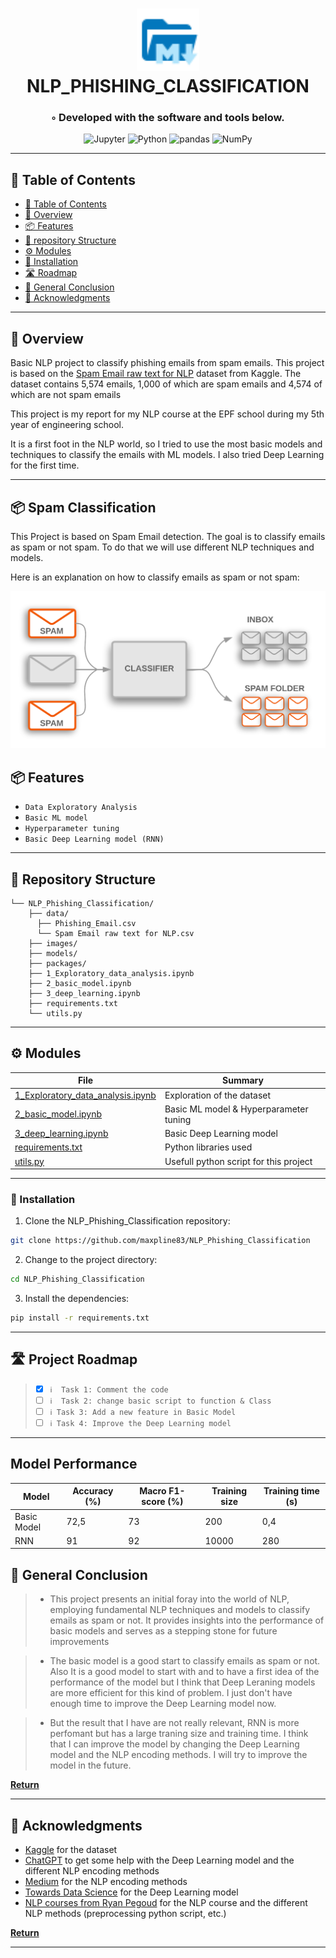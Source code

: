 <div align="center">
<h1 align="center">
<img src="https://raw.githubusercontent.com/PKief/vscode-material-icon-theme/ec559a9f6bfd399b82bb44393651661b08aaf7ba/icons/folder-markdown-open.svg" width="100" />
<br>NLP_PHISHING_CLASSIFICATION</h1>
<h3>◦ Developed with the software and tools below.</h3>

<p align="center">
<img src="https://img.shields.io/badge/Jupyter-F37626.svg?style=flat-square&logo=Jupyter&logoColor=white" alt="Jupyter" />
<img src="https://img.shields.io/badge/Python-3776AB.svg?style=flat-square&logo=Python&logoColor=white" alt="Python" />
<img src="https://img.shields.io/badge/pandas-150458.svg?style=flat-square&logo=pandas&logoColor=white" alt="pandas" />
<img src="https://img.shields.io/badge/NumPy-013243.svg?style=flat-square&logo=NumPy&logoColor=white" alt="NumPy" />
</p>
</div>


---

## 📖 Table of Contents
- [📖 Table of Contents](#-table-of-contents)
- [📍 Overview](#-overview)
- [📦 Features](#-features)
- [📂 repository Structure](#-repository-structure)
- [⚙️ Modules](#modules)
- [🔧 Installation](#-installation)
- [🛣 Roadmap](#-roadmap)
- [🤝 General Conclusion](#-contributing)
- [👏 Acknowledgments](#-acknowledgments)

---


## 📍 Overview

Basic NLP project to classify phishing emails from spam emails. This project is based on the [Spam Email raw text for NLP](https://www.kaggle.com/ozlerhakan/spam-or-not-spam-dataset) dataset from Kaggle. The dataset contains 5,574 emails, 1,000 of which are spam emails and 4,574 of which are not spam emails

This project is my report for my NLP course at the EPF school during my 5th year of engineering school. 

It is a first foot in the NLP world, so I tried to use the most basic models and techniques to classify the emails with ML models. I also tried Deep Learning for the first time.

---
## 📦 Spam Classification

This Project is based on Spam Email detection. The goal is to classify emails as spam or not spam. To do that we will use different NLP techniques and models.

Here is an explanation on how to classify emails as spam or not spam:

<img src="https://raw.githubusercontent.com/deepankarkotnala/Email-Spam-Ham-Classifier-NLP/master/images/email_spam_ham.png"/>

## 📦 Features

- `Data Exploratory Analysis`
- `Basic ML model`
- `Hyperparameter tuning`
- `Basic Deep Learning model (RNN)`

---


## 📂 Repository Structure

```
└── NLP_Phishing_Classification/
    ├── data/
      ├── Phishing_Email.csv
      └── Spam Email raw text for NLP.csv
    ├── images/
    ├── models/
    ├── packages/
    ├── 1_Exploratory_data_analysis.ipynb
    ├── 2_basic_model.ipynb
    ├── 3_deep_learning.ipynb
    ├── requirements.txt
    └── utils.py

```

---


## ⚙️ Modules

| File                                                                                                                                       | Summary                   |
| ---                                                                                                                                        | ---                       |
| [1_Exploratory_data_analysis.ipynb](https://github.com/maxpline83/NLP_Phishing_Classification/blob/main/1_Exploratory_data_analysis.ipynb) | Exploration of the dataset |
| [2_basic_model.ipynb](https://github.com/maxpline83/NLP_Phishing_Classification/blob/main/2_basic_model.ipynb)                             | Basic ML model & Hyperparameter tuning|
| [3_deep_learning.ipynb](https://github.com/maxpline83/NLP_Phishing_Classification/blob/main/3_deep_learning.ipynb)                         | Basic Deep Learning model|
| [requirements.txt](https://github.com/maxpline83/NLP_Phishing_Classification/blob/main/requirements.txt)                                   | Python libraries used  |
| [utils.py](https://github.com/maxpline83/NLP_Phishing_Classification/blob/main/utils.py)                                                   | Usefull python script for this project |

---

### 🔧 Installation

1. Clone the NLP_Phishing_Classification repository:
```sh
git clone https://github.com/maxpline83/NLP_Phishing_Classification
```

2. Change to the project directory:
```sh
cd NLP_Phishing_Classification
```

3. Install the dependencies:
```sh
pip install -r requirements.txt
```



---


## 🛣 Project Roadmap

> - [X] `ℹ️  Task 1: Comment the code`
> - [ ] `ℹ️  Task 2: change basic script to function & Class`
> - [ ] `ℹ️ Task 3: Add a new feature in Basic Model`
> - [ ] `ℹ️ Task 4: Improve the Deep Learning model`


---

## Model Performance

| Model                        | Accuracy (%) | Macro F1-score (%) | Training size | Training time (s) |
|------------------------------|--------------|--------------------|---------------------------|-----------------------------|
| Basic Model                     | 72,5         | 73              | 200                       | 0,4                      |
| RNN                     | 91           | 92                 | 10000                       | 280                  |


## 🤝 General Conclusion

> - This project presents an initial foray into the world of NLP, employing fundamental NLP techniques and models to classify emails as spam or not. It provides insights into the performance of basic models and serves as a stepping stone for future improvements

> - The basic model is a good start to classify emails as spam or not. Also It is a good model to start with and to have a first idea of the performance of the model but I think that Deep Leraning models are more efficient for this kind of problem. I just don't have enough time to improve the Deep Learning model now.

> - But the result that I have are not really relevant, RNN is more perfomant but has a large traning size and training time. I think that I can improve the model by changing the Deep Learning model and the NLP encoding methods. I will try to improve the model in the future.

[**Return**](#Top)

---
## 👏 Acknowledgments

- [Kaggle](https://www.kaggle.com/ozlerhakan/spam-or-not-spam-dataset) for the dataset
- [ChatGPT](https://chat.openai.com/) to get some help with the Deep Learning model and the different NLP encoding methods
- [Medium](https://medium.com/analytics-vidhya/nlp-text-encoding-a-beginners-guide-fa332d715854) for the NLP encoding methods
- [Towards Data Science](https://towardsdatascience.com/understanding-feature-engineering-part-4-deep-learning-methods-for-text-data-96c44370bbfa) for the Deep Learning model
- [NLP courses from Ryan Pegoud](https://github.com/RPegoud) for the NLP course and the different NLP methods (preprocessing python script, etc.)

[**Return**](#Top)

---

